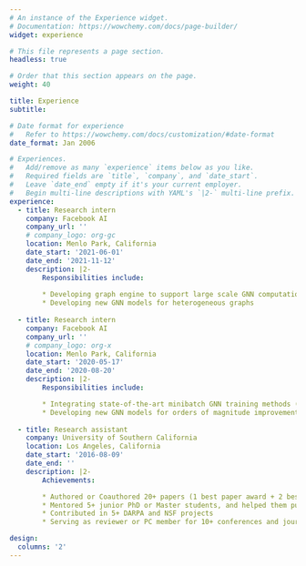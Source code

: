 ```yaml
---
# An instance of the Experience widget.
# Documentation: https://wowchemy.com/docs/page-builder/
widget: experience

# This file represents a page section.
headless: true

# Order that this section appears on the page.
weight: 40

title: Experience
subtitle:

# Date format for experience
#   Refer to https://wowchemy.com/docs/customization/#date-format
date_format: Jan 2006

# Experiences.
#   Add/remove as many `experience` items below as you like.
#   Required fields are `title`, `company`, and `date_start`.
#   Leave `date_end` empty if it's your current employer.
#   Begin multi-line descriptions with YAML's `|2-` multi-line prefix.
experience:
  - title: Research intern
    company: Facebook AI
    company_url: ''
    # company_logo: org-gc
    location: Menlo Park, California
    date_start: '2021-06-01'
    date_end: '2021-11-12'
    description: |2-
        Responsibilities include:
        
        * Developing graph engine to support large scale GNN computation on production data
        * Developing new GNN models for heterogeneous graphs
        
  - title: Research intern
    company: Facebook AI
    company_url: ''
    # company_logo: org-x
    location: Menlo Park, California
    date_start: '2020-05-17'
    date_end: '2020-08-20'
    description: |2-
        Responsibilities include:

        * Integrating state-of-the-art minibatch GNN training methods (e.g., GraphSAINT) into internal infrastructure
        * Developing new GNN models for orders of magnitude improvements in scalability (shaDow-GNN)
  
  - title: Research assistant
    company: University of Southern California
    location: Los Angeles, California
    date_start: '2016-08-09'
    date_end: ''
    description: |2-
        Achievements: 

        * Authored or Coauthored 20+ papers (1 best paper award + 2 best paper candidates)
        * Mentored 5+ junior PhD or Master students, and helped them publish their first papers
        * Contributed in 5+ DARPA and NSF projects
        * Serving as reviewer or PC member for 10+ conferences and journals (outstanding reviewer award for ICLR 2021)

design:
  columns: '2'
---
```

